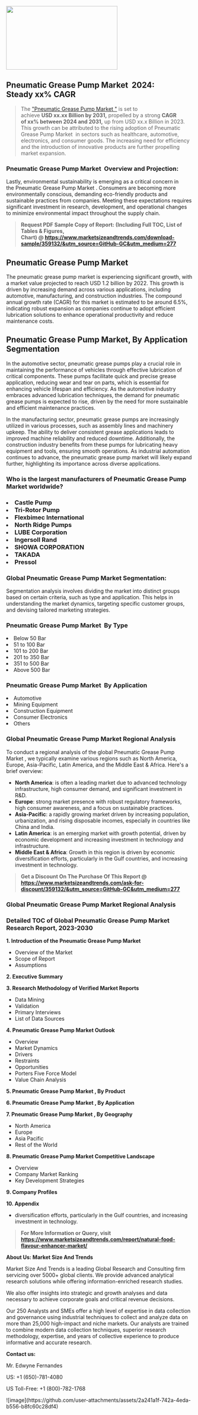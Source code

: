 <p><img class="alignnone size-medium wp-image-20088" src="https://ffe5etoiles.com/wp-content/uploads/2024/12/MST1-300x171.png" alt="" width="300" height="171" /></p><h2 id="ember46" class="ember-view reader-text-block__heading-2">Pneumatic Grease Pump Market &nbsp;2024: Steady&nbsp;xx% CAGR</h2><blockquote id="ember47" class="ember-view reader-text-block__blockquote">The&nbsp;<a class="app-aware-link " href="https://www.marketsizeandtrends.com/download-sample/359132/&utm_source=GitHub-GC&utm_medium=277" target="_blank" data-test-app-aware-link="">"Pneumatic Grease Pump Market "</a>&nbsp;is set to achieve&nbsp;<strong>USD&nbsp;xx.xx&nbsp;Billion by 2031,</strong>&nbsp;propelled by a strong&nbsp;<strong>CAGR of&nbsp;xx% between 2024 and 2031,</strong>&nbsp;up from USD xx.x Billion in 2023. This growth can be attributed to the rising adoption of&nbsp;Pneumatic Grease Pump Market &nbsp;in sectors such as healthcare, automotive, electronics, and consumer goods. The increasing need for efficiency and the introduction of innovative products are further propelling market expansion.</blockquote><h3 id="ember48" class="ember-view reader-text-block__heading-3">Pneumatic Grease Pump Market &nbsp;Overview and Projection:</h3><p id="ember49" class="ember-view reader-text-block__paragraph">Lastly, environmental sustainability is emerging as a critical concern in the&nbsp;Pneumatic Grease Pump Market . Consumers are becoming more environmentally conscious, demanding eco-friendly products and sustainable practices from companies. Meeting these expectations requires significant investment in research, development, and operational changes to minimize environmental impact throughout the supply chain.</p><blockquote id="ember50" class="ember-view reader-text-block__blockquote"><strong>Request PDF Sample Copy of Report: (Including Full TOC, List of Tables &amp; Figures, Chart)&nbsp;@&nbsp;<strong><a href="https://www.marketsizeandtrends.com/download-sample/359132/&utm_source=GitHub-GC&utm_medium=277" target="_blank">https://www.marketsizeandtrends.com/download-sample/359132/&utm_source=GitHub-GC&utm_medium=277</a></strong></strong></blockquote><h3 class=""> <h2>Pneumatic Grease Pump Market</h2><p>The pneumatic grease pump market is experiencing significant growth, with a market value projected to reach USD 1.2 billion by 2022. This growth is driven by increasing demand across various applications, including automotive, manufacturing, and construction industries. The compound annual growth rate (CAGR) for this market is estimated to be around 6.5%, indicating robust expansion as companies continue to adopt efficient lubrication solutions to enhance operational productivity and reduce maintenance costs.</p><h2>Pneumatic Grease Pump Market, By Application Segmentation</h2><p>In the automotive sector, pneumatic grease pumps play a crucial role in maintaining the performance of vehicles through effective lubrication of critical components. These pumps facilitate quick and precise grease application, reducing wear and tear on parts, which is essential for enhancing vehicle lifespan and efficiency. As the automotive industry embraces advanced lubrication techniques, the demand for pneumatic grease pumps is expected to rise, driven by the need for more sustainable and efficient maintenance practices.</p><p>In the manufacturing sector, pneumatic grease pumps are increasingly utilized in various processes, such as assembly lines and machinery upkeep. The ability to deliver consistent grease applications leads to improved machine reliability and reduced downtime. Additionally, the construction industry benefits from these pumps for lubricating heavy equipment and tools, ensuring smooth operations. As industrial automation continues to advance, the pneumatic grease pump market will likely expand further, highlighting its importance across diverse applications.</p></h3><h3 id="" class="">Who is the largest manufacturers of&nbsp;Pneumatic Grease Pump Market  worldwide?</h3><h3 class=""></Li><Li>Castle Pump</Li><Li> Tri-Rotor Pump</Li><Li> Flexbimec International</Li><Li> North Ridge Pumps</Li><Li> LUBE Corporation</Li><Li> Ingersoll Rand</Li><Li> SHOWA CORPORATION</Li><Li> TAKADA</Li><Li> Pressol</h3><h3 id="ember53" class="ember-view reader-text-block__heading-3">Global&nbsp;Pneumatic Grease Pump Market  Segmentation:</h3><p id="ember54" class="ember-view reader-text-block__paragraph">Segmentation analysis involves dividing the market into distinct groups based on certain criteria, such as type and application. This helps in understanding the market dynamics, targeting specific customer groups, and devising tailored marketing strategies.</p><h3 id="" class="">Pneumatic Grease Pump Market &nbsp;By Type</h3><p></Li><Li>Below 50 Bar</Li><Li> 51 to 100 Bar</Li><Li> 101 to 200 Bar</Li><Li> 201 to 350 Bar</Li><Li> 351 to 500 Bar</Li><Li> Above 500 Bar</p><h3 id="" class="">Pneumatic Grease Pump Market &nbsp;By Application</h3><p class=""></Li><Li>Automotive</Li><Li> Mining Equipment</Li><Li> Construction Equipment</Li><Li> Consumer Electronics</Li><Li> Others</p><h3 id="ember62" class="ember-view reader-text-block__heading-3">Global Pneumatic Grease Pump Market  Regional Analysis</h3><p id="ember63" class="ember-view reader-text-block__paragraph">To conduct a regional analysis of the global Pneumatic Grease Pump Market , we typically examine various regions such as North America, Europe, Asia-Pacific, Latin America, and the Middle East &amp; Africa. Here's a brief overview:</p><ul><li><strong>North America</strong>: is often a leading market due to advanced technology infrastructure, high consumer demand, and significant investment in R&amp;D.</li><li><strong>Europe</strong>: strong market presence with robust regulatory frameworks, high consumer awareness, and a focus on sustainable practices.</li><li><strong>Asia-Pacific</strong>: a rapidly growing market driven by increasing population, urbanization, and rising disposable incomes, especially in countries like China and India.</li><li><strong>Latin America</strong>: is an emerging market with growth potential, driven by economic development and increasing investment in technology and infrastructure.</li><li><strong>Middle East &amp; Africa</strong>: Growth in this region is driven by economic diversification efforts, particularly in the Gulf countries, and increasing investment in technology.</li></ul><blockquote id="ember61" class="ember-view reader-text-block__blockquote"><strong>Get a Discount On The Purchase Of This Report @ <strong><a href="https://html-cleaner.com/" target="">https://www.marketsizeandtrends.com/ask-for-discount/359132/&utm_source=GitHub-GC&utm_medium=277</a></strong></strong></blockquote><h3 id="ember62" class="ember-view reader-text-block__heading-3">Global Pneumatic Grease Pump Market  Regional Analysis</h3><h3 id="" class="">Detailed TOC of Global Pneumatic Grease Pump Market  Research Report, 2023-2030</h3><p id="" class=""><strong>1. Introduction of the Pneumatic Grease Pump Market </strong></p><ul><li>Overview of the Market</li><li>Scope of Report</li><li>Assumptions</li></ul><p id="" class=""><strong>2. Executive Summary</strong></p><p id="" class=""><strong>3. Research Methodology of Verified Market Reports</strong></p><ul><li>Data Mining</li><li>Validation</li><li>Primary Interviews</li><li>List of Data Sources</li></ul><p id="" class=""><strong>4. Pneumatic Grease Pump Market  Outlook</strong></p><ul><li>Overview</li><li>Market Dynamics</li><li>Drivers</li><li>Restraints</li><li>Opportunities</li><li>Porters Five Force Model</li><li>Value Chain Analysis</li></ul><p id="" class=""><strong>5. Pneumatic Grease Pump Market , By Product</strong></p><p id="" class=""><strong>6. Pneumatic Grease Pump Market , By Application</strong></p><p id="" class=""><strong>7. Pneumatic Grease Pump Market , By Geography</strong></p><ul><li>North America</li><li>Europe</li><li>Asia Pacific</li><li>Rest of the World</li></ul><p id="" class=""><strong>8. Pneumatic Grease Pump Market  Competitive Landscape</strong></p><ul><li>Overview</li><li>Company Market Ranking</li><li>Key Development Strategies</li></ul><p id="" class=""><strong>9. Company Profiles</strong></p><p id="" class=""><strong>10. Appendix</strong></p><ul><li>diversification efforts, particularly in the Gulf countries, and increasing investment in technology.</li></ul><blockquote id="ember65" class="ember-view reader-text-block__blockquote"><strong>For More Information or Query, visit <strong><strong><a href="https://html-cleaner.com/" target="">https://www.marketsizeandtrends.com/report/natural-food-flavour-enhancer-market/</a></strong></strong></strong></blockquote><p id="" class=""><strong>About Us: Market Size And Trends</strong></p><p id="" class="">Market Size And Trends is a leading Global Research and Consulting firm servicing over 5000+ global clients. We provide advanced analytical research solutions while offering information-enriched research studies.</p><p id="" class="">We also offer insights into strategic and growth analyses and data necessary to achieve corporate goals and critical revenue decisions.</p><p id="" class="">Our 250 Analysts and SMEs offer a high level of expertise in data collection and governance using industrial techniques to collect and analyze data on more than 25,000 high-impact and niche markets. Our analysts are trained to combine modern data collection techniques, superior research methodology, expertise, and years of collective experience to produce informative and accurate research.</p><p id="" class=""><strong>Contact us:</strong></p><p id="" class="">Mr. Edwyne Fernandes</p><p id="" class="">US: +1 (650)-781-4080</p><p id="" class="">US Toll-Free: +1 (800)-782-1768</p>
![image](https://github.com/user-attachments/assets/2a241a1f-742a-4eda-b556-b8fc60c28df4)
